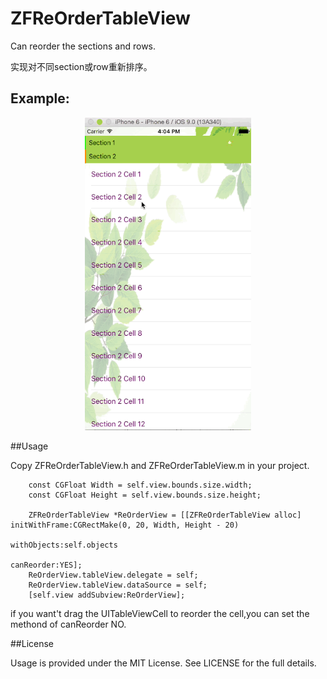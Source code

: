 # ZFReOrderTableView
Can reorder the sections and rows.

实现对不同section或row重新排序。

## Example:

<p align="center" >
<img src="https://github.com/WZF-Fei/ZFReOrderTableView/blob/master/ZFReOrderTableViewTests/ZFReOrderTableView.gif" width="266" height="500"/>
</p>

##Usage

Copy ZFReOrderTableView.h and ZFReOrderTableView.m in your project.

```
    const CGFloat Width = self.view.bounds.size.width;
    const CGFloat Height = self.view.bounds.size.height;
    
    ZFReOrderTableView *ReOrderView = [[ZFReOrderTableView alloc] initWithFrame:CGRectMake(0, 20, Width, Height - 20)
                                                                    withObjects:self.objects
                                                                     canReorder:YES];
    ReOrderView.tableView.delegate = self;
    ReOrderView.tableView.dataSource = self;
    [self.view addSubview:ReOrderView];
```

if you want't drag the UITableViewCell to reorder the cell,you can set the methond of canReorder NO.

##License

Usage is provided under the MIT License. See LICENSE for the full details.
